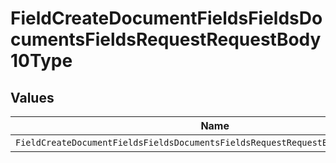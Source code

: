 # FieldCreateDocumentFieldsFieldsDocumentsFieldsRequestRequestBody10Type


## Values

| Name                                                                             | Value                                                                            |
| -------------------------------------------------------------------------------- | -------------------------------------------------------------------------------- |
| `FieldCreateDocumentFieldsFieldsDocumentsFieldsRequestRequestBody10TypeCheckbox` | CHECKBOX                                                                         |